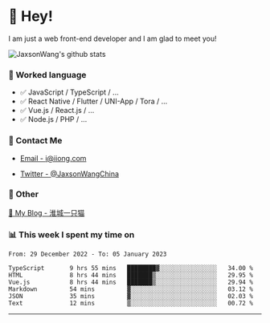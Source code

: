 # 👋 Hey!

I am just a web front-end developer and I am glad to meet you!

![JaxsonWang's github stats](https://github-readme-stats.vercel.app/api?username=JaxsonWang&&show_icons=true&&title_color=1abc9c&&icon_color=1abc9c)


### 📝 Worked language

- ✅ JavaScript / TypeScript / ...
- ✅ React Native / Flutter / UNI-App / Tora / ...
- ✅ Vue.js / React.js / ...
- ✅ Node.js / PHP / ...

### 📮 Contact Me

- [Email - i@iiong.com](mailto:i@iiong.com)

- [Twitter - @JaxsonWangChina](https://twitter.com/JaxsonWangChina)

### 🤪 Other

[📌 My Blog - 淮城一只猫](https://iiong.com)

### 📊 This week I spent my time on

<!--START_SECTION:waka-->

```text
From: 29 December 2022 - To: 05 January 2023

TypeScript       9 hrs 55 mins   ████████▓░░░░░░░░░░░░░░░░   34.00 %
HTML             8 hrs 44 mins   ███████▒░░░░░░░░░░░░░░░░░   29.95 %
Vue.js           8 hrs 44 mins   ███████▒░░░░░░░░░░░░░░░░░   29.94 %
Markdown         54 mins         ▓░░░░░░░░░░░░░░░░░░░░░░░░   03.12 %
JSON             35 mins         ▓░░░░░░░░░░░░░░░░░░░░░░░░   02.03 %
Text             12 mins         ▒░░░░░░░░░░░░░░░░░░░░░░░░   00.72 %
```

<!--END_SECTION:waka-->

---
